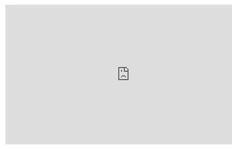 <iframe style="border: 1px solid rgba(0, 0, 0, 0.1);" width="800" height="450" src="https://www.figma.com/embed?embed_host=share&url=https%3A%2F%2Fwww.figma.com%2Ffile%2F03lkjAPRnNl5zlChSb2amq%2FToFailure%3Ftype%3Ddesign%26mode%3Ddesign%26t%3DbkHh3IovWtwvtPFx-1" allowfullscreen></iframe>
